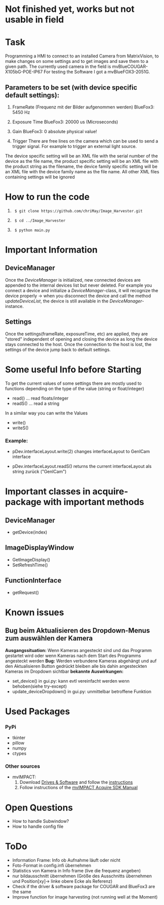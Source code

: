 # Not finished yet, works but not usable in field

# Task

Programming a HMI to connect to an installed Camera from MatrixVision, to make changes on some settings and to get images and save them to a given path.
The currently used camera in the field is mvBlueCOUGAR-X105bG-POE-IP67
For testing the Software I got a mvBlueFOX3-2051G.

## Parameters to be set (with device specific default settings):

1. FrameRate (Frequenz mit der Bilder aufgenommen werden)
   BlueFox3: 5450 Hz

2. Exposure Time
   BlueFox3: 20000 us (Microseconds)

3. Gain
   BlueFox3: 0 absolute physical value!

4. Trigger
   There are free lines on the camera which can be used to send a trigger signal. For example to trigger an external light source.

The device specific setting will be an XML file with the serial number of the device as the file name, the product specific setting will be an XML file with the product string as the filename, the device family specific setting will be an XML file with the device family name as the file name. All other XML files containing settings will be ignored

# How to run the code

1.      $ git clone https://github.com/chriMay/Image_Harvester.git
2.      $ cd ../Image_Harvester
3.      $ python main.py

# Important Information

## DeviceManager

Once the _DeviceManager_ is initialized, new connected devices are appended to the internal devices list but never deleted. For example you connect a device and initialize a _DeviceManager_-class, it will recognize the device properly -> when you disconnect the device and call the method _updateDeviceList_, the device is still available in the _DeviceManager_-instance.

## Settings

Once the settings(frameRate, exposureTime, etc) are applied, they are "stored" independent of opening and closing the device as long the device stays connected to the host. Once the connection to the host is lost, the settings of the device jump back to default settings.

# Some useful Info before Starting

To get the current values of some settings there are mostly used to functions depending on the type of the value (string or float/integer)

- read() ... read floats/integer
- readS() ... read a string

In a similar way you can write the Values

- write()
- writeS()

### Example:

- pDev.interfaceLayout.write(2)
  changes interfaceLayout to GenICam interface

- pDev.interfaceLayout.readS()
  returns the current interfaceLayout als string zurück ("GenICam")

# Important classes in acquire-package with important methods

## DeviceManager

- getDevice(index)

## ImageDisplayWindow

- GetImageDisplay()
- SetRefreshTime()

## FunctionInterface

- getRequest()

# Known issues

## Bug beim Aktualisieren des Dropdown-Menus zum auswählen der Kamera

**Ausgangssituation:** Wenn Kameras angesteckt sind und das Programm gestartet wird oder wenn Kameras nach dem Start des Programms angesteckt werden
**Bug:** Werden verbundene Kameras abgehängt und auf den Aktualisieren Button gedrückt bleiben alle bis dahin angesteckten Kameras im Dropdown sichtbar
**bekannte Auswirkungen:**

- set_device() in gui.py: kann evtl vereinfacht werden wenn behoben(siehe try-except)
- update_deviceDropdown() in gui.py: unmittelbar betroffene Funktion

# Used Packages

### PyPi

- tkinter
- pillow
- numpy
- ctypes

### Other sources

- mvIMPACT:
  1.  Download [Drives & Software](https://www.matrix-vision.com/de/downloads/treiber-software) and follow the [instructions](https://www.matrix-vision.com/de/downloads/setup/mvbluecougar-family/quickstart-mvbluecougar-linux)
  2.  Follow instructions of the [mvIMPACT Acquire SDK Manual](https://www.matrix-vision.com/manuals/SDK_PYTHON/Building_page.html#Python_BuildingLinux)

# Open Questions

- How to handle Subwindow?
- How to handle config file

# ToDo

- Information Frame: Info ob Aufnahme läuft oder nicht
- Foto-Format in config.infi übernehmen
- Statistics von Kamera in Info frame (live die frequenz angeben)
- nur bildausschnitt übernehmen (Größe des Ausschnitts übernehmen und Position[xy]-> linke obere Ecke als Referenz)
- Check if the driver & software package for COUGAR and BlueFox3 are the same
- Improve function for image harvesting (not running well at the Moment)

